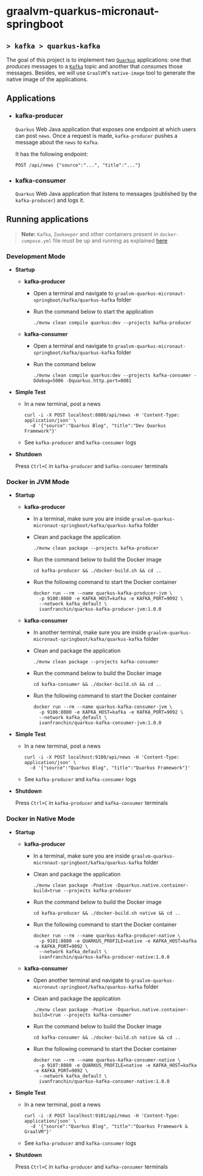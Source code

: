 # graalvm-quarkus-micronaut-springboot
## `> kafka > quarkus-kafka`

The goal of this project is to implement two [`Quarkus`](https://quarkus.io/) applications: one that _produces_ messages to a [`Kafka`](https://kafka.apache.org/) topic and another that _consumes_ those messages. Besides, we will use `GraalVM`'s `native-image` tool to generate the native image of the applications.

## Applications

- ### kafka-producer

  `Quarkus` Web Java application that exposes one endpoint at which users can post `news`. Once a request is made, `kafka-producer` pushes a message about the `news` to `Kafka`.

  It has the following endpoint:
  ```
  POST /api/news {"source":"...", "title":"..."}
  ```

- ### kafka-consumer

  `Quarkus` Web Java application that listens to messages (published by the `kafka-producer`) and logs it.

## Running applications

> **Note:** `Kafka`, `Zookeeper` and other containers present in `docker-compose.yml` file must be up and running as explained [here](https://github.com/ivangfr/graalvm-quarkus-micronaut-springboot/tree/master/kafka#start-environment)

### Development Mode

- **Startup**

  - **kafka-producer**

    - Open a terminal and navigate to `graalvm-quarkus-micronaut-springboot/kafka/quarkus-kafka` folder

    - Run the command below to start the application
      ```
      ./mvnw clean compile quarkus:dev --projects kafka-producer
      ```

  - **kafka-consumer**

    - Open a terminal and navigate to `graalvm-quarkus-micronaut-springboot/kafka/quarkus-kafka` folder

    - Run the command below
      ```
      ./mvnw clean compile quarkus:dev --projects kafka-consumer -Ddebug=5006 -Dquarkus.http.port=8081
      ```

- **Simple Test**

  - In a new terminal, post a news
    ```
    curl -i -X POST localhost:8080/api/news -H 'Content-Type: application/json' \
      -d '{"source":"Quarkus Blog", "title":"Dev Quarkus Framework"}'
    ```
  - See `kafka-producer` and `kafka-consumer` logs

- **Shutdown**

  Press `Ctrl+C` in `kafka-producer` and `kafka-consumer` terminals

### Docker in JVM Mode

- **Startup**

  - **kafka-producer**

    - In a terminal, make sure you are inside `graalvm-quarkus-micronaut-springboot/kafka/quarkus-kafka` folder

    - Clean and package the application
      ```
      ./mvnw clean package --projects kafka-producer
      ```

    - Run the command below to build the Docker image
      ```
      cd kafka-producer && ./docker-build.sh && cd ..
      ```

    - Run the following command to start the Docker container
      ```
      docker run --rm --name quarkus-kafka-producer-jvm \
        -p 9100:8080 -e KAFKA_HOST=kafka -e KAFKA_PORT=9092 \
        --network kafka_default \
        ivanfranchin/quarkus-kafka-producer-jvm:1.0.0
      ```

  - **kafka-consumer**

    - In another terminal, make sure you are inside `graalvm-quarkus-micronaut-springboot/kafka/quarkus-kafka` folder

    - Clean and package the application
      ```
      ./mvnw clean package --projects kafka-consumer
      ```

    - Run the command below to build the Docker image
      ```
      cd kafka-consumer && ./docker-build.sh && cd ..
      ```

    - Run the following command to start the Docker container
      ```
      docker run --rm --name quarkus-kafka-consumer-jvm \
        -p 9106:8080 -e KAFKA_HOST=kafka -e KAFKA_PORT=9092 \
        --network kafka_default \
        ivanfranchin/quarkus-kafka-consumer-jvm:1.0.0
      ```

- **Simple Test**

  - In a new terminal, post a news
    ```
    curl -i -X POST localhost:9100/api/news -H 'Content-Type: application/json' \
      -d '{"source":"Quarkus Blog", "title":"Quarkus Framework"}'
    ```
  - See `kafka-producer` and `kafka-consumer` logs

- **Shutdown**

  Press `Ctrl+C` in `kafka-producer` and `kafka-consumer` terminals


### Docker in Native Mode

- **Startup**

  - **kafka-producer**

    - In a terminal, make sure you are inside `graalvm-quarkus-micronaut-springboot/kafka/quarkus-kafka` folder

    - Clean and package the application
      ```
      ./mvnw clean package -Pnative -Dquarkus.native.container-build=true --projects kafka-producer
      ```

    - Run the command below to build the Docker image
      ```
      cd kafka-producer && ./docker-build.sh native && cd ..
      ```

    - Run the following command to start the Docker container
      ```
      docker run --rm --name quarkus-kafka-producer-native \
        -p 9101:8080 -e QUARKUS_PROFILE=native -e KAFKA_HOST=kafka -e KAFKA_PORT=9092 \
        --network kafka_default \
        ivanfranchin/quarkus-kafka-producer-native:1.0.0
      ```

  - **kafka-consumer**

    - Open another terminal and navigate to `graalvm-quarkus-micronaut-springboot/kafka/quarkus-kafka` folder

    - Clean and package the application
      ```
      ./mvnw clean package -Pnative -Dquarkus.native.container-build=true --projects kafka-consumer
      ```

    - Run the command below to build the Docker image
      ```
      cd kafka-consumer && ./docker-build.sh native && cd ..
      ```

    - Run the following command to start the Docker container
      ```
      docker run --rm --name quarkus-kafka-consumer-native \
        -p 9107:8080 -e QUARKUS_PROFILE=native -e KAFKA_HOST=kafka -e KAFKA_PORT=9092 \
        --network kafka_default \
        ivanfranchin/quarkus-kafka-consumer-native:1.0.0
      ```

- **Simple Test**

  - In a new terminal, post a news
    ```
    curl -i -X POST localhost:9101/api/news -H 'Content-Type: application/json' \
      -d '{"source":"Quarkus Blog", "title":"Quarkus Framework & GraalVM"}'
    ```
  - See `kafka-producer` and `kafka-consumer` logs

- **Shutdown**

  Press `Ctrl+C` in `kafka-producer` and `kafka-consumer` terminals

